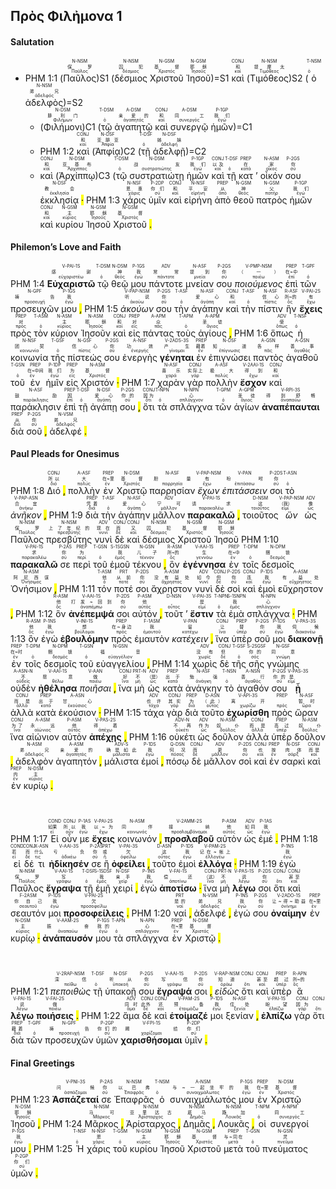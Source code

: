 ## Πρὸς Φιλἠμονα 1

#### Salutation

- PHM 1:1 (<RUBY><ruby><ruby>Παῦλος<rt>Παῦλος</rt></ruby><rt>保罗</rt></ruby><rt>N-NSM</rt></RUBY>)S1 (<RUBY><ruby><ruby>δέσμιος<rt>δέσμιος</rt></ruby><rt>囚犯</rt></ruby><rt>N-NSM</rt></RUBY> <RUBY><ruby><ruby>Χριστοῦ<rt>Χριστός</rt></ruby><rt>基督</rt></ruby><rt>N-GSM</rt></RUBY> <RUBY><ruby><ruby>Ἰησοῦ<rt>Ἰησοῦς</rt></ruby><rt>耶稣</rt></ruby><rt>N-GSM</rt></RUBY>)=S1 <RUBY><ruby><ruby>καὶ<rt>καί</rt></ruby><rt>和</rt></ruby><rt>CONJ</rt></RUBY> (<RUBY><ruby><ruby>Τιμόθεος<rt>Τιμόθεος</rt></ruby><rt>提摩太</rt></ruby><rt>N-NSM</rt></RUBY>)S2 (<RUBY><ruby><ruby>ὁ<rt>ὁ</rt></ruby><rt></rt></ruby><rt>T-NSM</rt></RUBY> <RUBY><ruby><ruby>ἀδελφὸς<rt>ἀδελφός</rt></ruby><rt>弟兄</rt></ruby><rt>N-NSM</rt></RUBY>)=S2 
	- (<RUBY><ruby><ruby>Φιλήμονι<rt>Φιλήμων</rt></ruby><rt>腓利门</rt></ruby><rt>N-DSM</rt></RUBY>)C1 (<RUBY><ruby><ruby>τῷ<rt>ὁ</rt></ruby><rt></rt></ruby><rt>T-DSM</rt></RUBY> <RUBY><ruby><ruby>ἀγαπητῷ<rt>ἀγαπητός</rt></ruby><rt>亲爱的</rt></ruby><rt>A-DSM</rt></RUBY> <RUBY><ruby><ruby>καὶ<rt>καί</rt></ruby><rt>和</rt></ruby><rt>CONJ</rt></RUBY> <RUBY><ruby><ruby>συνεργῷ<rt>συνεργός</rt></ruby><rt>同工</rt></ruby><rt>A-DSM</rt></RUBY> <RUBY><ruby><ruby>ἡμῶν<rt>ἐγώ</rt></ruby><rt>我们</rt></ruby><rt>P-1GP</rt></RUBY>)=C1 
	- PHM 1:2 <RUBY><ruby><ruby>καὶ<rt>καί</rt></ruby><rt>和</rt></ruby><rt>CONJ</rt></RUBY> (<RUBY><ruby><ruby>Ἀπφίᾳ<rt>Ἀπφία</rt></ruby><rt>亚腓亚</rt></ruby><rt>N-DSF</rt></RUBY>)C2 (<RUBY><ruby><ruby>τῇ<rt>ὁ</rt></ruby><rt></rt></ruby><rt>T-DSF</rt></RUBY> <RUBY><ruby><ruby>ἀδελφῇ<rt>ἀδελφή</rt></ruby><rt>姊妹</rt></ruby><rt>N-DSF</rt></RUBY>)=C2 
	- <RUBY><ruby><ruby>καὶ<rt>καί</rt></ruby><rt>和</rt></ruby><rt>CONJ</rt></RUBY> (<RUBY><ruby><ruby>Ἀρχίππῳ<rt>Ἄρχιππος</rt></ruby><rt>亚基布</rt></ruby><rt>N-DSM</rt></RUBY>)C3 (<RUBY><ruby><ruby>τῷ<rt>ὁ</rt></ruby><rt></rt></ruby><rt>T-DSM</rt></RUBY> <RUBY><ruby><ruby>συστρατιώτῃ<rt>συστρατιώτης</rt></ruby><rt>战友</rt></ruby><rt>N-DSM</rt></RUBY> <RUBY><ruby><ruby>ἡμῶν<rt>ἐγώ</rt></ruby><rt>我们</rt></ruby><rt>P-1GP</rt></RUBY> <RUBY><ruby><ruby>καὶ<rt>καί</rt></ruby><rt>以及</rt></ruby><rt>CONJ</rt></RUBY> <RUBY><ruby><ruby>τῇ<rt>ὁ</rt></ruby><rt></rt></ruby><rt>T-DSF</rt></RUBY> <RUBY><ruby><ruby>κατ<rt>κατά</rt></ruby><rt>在</rt></ruby><rt>PREP</rt></RUBY> ’ <RUBY><ruby><ruby>οἶκόν<rt>οἶκος</rt></ruby><rt>家</rt></ruby><rt>N-ASM</rt></RUBY> <RUBY><ruby><ruby>σου<rt>σύ</rt></ruby><rt>你</rt></ruby><rt>P-2GS</rt></RUBY> <RUBY><ruby><ruby>ἐκκλησίᾳ<rt>ἐκκλησία</rt></ruby><rt>教会</rt></ruby><rt>N-DSF</rt></RUBY> <mark class="pm">·</mark> PHM 1:3 <RUBY><ruby><ruby>χάρις<rt>χάρις</rt></ruby><rt>恩惠</rt></ruby><rt>N-NSF</rt></RUBY> <RUBY><ruby><ruby>ὑμῖν<rt>σύ</rt></ruby><rt>你们</rt></ruby><rt>P-2DP</rt></RUBY> <RUBY><ruby><ruby>καὶ<rt>καί</rt></ruby><rt>和</rt></ruby><rt>CONJ</rt></RUBY> <RUBY><ruby><ruby>εἰρήνη<rt>εἰρήνη</rt></ruby><rt>平安</rt></ruby><rt>N-NSF</rt></RUBY> <RUBY><ruby><ruby>ἀπὸ<rt>ἀπό</rt></ruby><rt>从</rt></ruby><rt>PREP</rt></RUBY> <RUBY><ruby><ruby>θεοῦ<rt>θεός</rt></ruby><rt>神</rt></ruby><rt>N-GSM</rt></RUBY> <RUBY><ruby><ruby>πατρὸς<rt>πατήρ</rt></ruby><rt>父</rt></ruby><rt>N-GSM</rt></RUBY> <RUBY><ruby><ruby>ἡμῶν<rt>ἐγώ</rt></ruby><rt>我们</rt></ruby><rt>P-1GP</rt></RUBY> <RUBY><ruby><ruby>καὶ<rt>καί</rt></ruby><rt>和</rt></ruby><rt>CONJ</rt></RUBY> <RUBY><ruby><ruby>κυρίου<rt>κύριος</rt></ruby><rt>主</rt></ruby><rt>N-GSM</rt></RUBY> <RUBY><ruby><ruby>Ἰησοῦ<rt>Ἰησοῦς</rt></ruby><rt>耶稣</rt></ruby><rt>N-GSM</rt></RUBY> <RUBY><ruby><ruby>Χριστοῦ<rt>Χριστός</rt></ruby><rt>基督</rt></ruby><rt>N-GSM</rt></RUBY> <mark class="pm">.</mark> 

#### Philemon’s Love and Faith

PHM 1:4 <RUBY><ruby><ruby><strong>Εὐχαριστῶ</strong><rt>εὐχαριστέω</rt></ruby><rt>感谢</rt></ruby><rt>V-PAI-1S</rt></RUBY> <RUBY><ruby><ruby>τῷ<rt>ὁ</rt></ruby><rt></rt></ruby><rt>T-DSM</rt></RUBY> <RUBY><ruby><ruby>θεῷ<rt>θεός</rt></ruby><rt>神</rt></ruby><rt>N-DSM</rt></RUBY> <RUBY><ruby><ruby>μου<rt>ἐγώ</rt></ruby><rt>我</rt></ruby><rt>P-1GS</rt></RUBY> <RUBY><ruby><ruby>πάντοτε<rt>πάντοτε</rt></ruby><rt>常常</rt></ruby><rt>ADV</rt></RUBY> <RUBY><ruby><ruby>μνείαν<rt>μνεία</rt></ruby><rt>提到</rt></ruby><rt>N-ASF</rt></RUBY> <RUBY><ruby><ruby>σου<rt>σύ</rt></ruby><rt>你</rt></ruby><rt>P-2GS</rt></RUBY> <RUBY><ruby><ruby><em>ποιούμενος</em><rt>ποιέω</rt></ruby><rt>（一）</rt></ruby><rt>V-PMP-NSM</rt></RUBY> <RUBY><ruby><ruby>ἐπὶ<rt>ἐπί</rt></ruby><rt>在~中</rt></ruby><rt>PREP</rt></RUBY> <RUBY><ruby><ruby>τῶν<rt>ὁ</rt></ruby><rt></rt></ruby><rt>T-GPF</rt></RUBY> <RUBY><ruby><ruby>προσευχῶν<rt>προσευχή</rt></ruby><rt>祷告</rt></ruby><rt>N-GPF</rt></RUBY> <RUBY><ruby><ruby>μου<rt>ἐγώ</rt></ruby><rt>我</rt></ruby><rt>P-1GS</rt></RUBY> <mark class="pm">,</mark> PHM 1:5 <RUBY><ruby><ruby><em>ἀκούων</em><rt>ἀκούω</rt></ruby><rt>听说</rt></ruby><rt>V-PAP-NSM</rt></RUBY> <RUBY><ruby><ruby>σου<rt>σύ</rt></ruby><rt>你</rt></ruby><rt>P-2GS</rt></RUBY> <RUBY><ruby><ruby>τὴν<rt>ὁ</rt></ruby><rt></rt></ruby><rt>T-ASF</rt></RUBY> <RUBY><ruby><ruby>ἀγάπην<rt>ἀγάπη</rt></ruby><rt>爱心</rt></ruby><rt>N-ASF</rt></RUBY> <RUBY><ruby><ruby>καὶ<rt>καί</rt></ruby><rt>和</rt></ruby><rt>CONJ</rt></RUBY> <RUBY><ruby><ruby>τὴν<rt>ὁ</rt></ruby><rt></rt></ruby><rt>T-ASF</rt></RUBY> <RUBY><ruby><ruby>πίστιν<rt>πίστις</rt></ruby><rt>信心</rt></ruby><rt>N-ASF</rt></RUBY> <RUBY><ruby><ruby>ἣν<rt>ὅς</rt></ruby><rt>所~的</rt></ruby><rt>R-ASF</rt></RUBY> <RUBY><ruby><ruby><strong>ἔχεις</strong><rt>ἔχω</rt></ruby><rt>有</rt></ruby><rt>V-PAI-2S</rt></RUBY> <RUBY><ruby><ruby>πρὸς<rt>πρός</rt></ruby><rt>对</rt></ruby><rt>PREP</rt></RUBY> <RUBY><ruby><ruby>τὸν<rt>ὁ</rt></ruby><rt></rt></ruby><rt>T-ASM</rt></RUBY> <RUBY><ruby><ruby>κύριον<rt>κύριος</rt></ruby><rt>主</rt></ruby><rt>N-ASM</rt></RUBY> <RUBY><ruby><ruby>Ἰησοῦν<rt>Ἰησοῦς</rt></ruby><rt>耶稣</rt></ruby><rt>N-ASM</rt></RUBY> <RUBY><ruby><ruby>καὶ<rt>καί</rt></ruby><rt>和</rt></ruby><rt>CONJ</rt></RUBY> <RUBY><ruby><ruby>εἰς<rt>εἰς</rt></ruby><rt>对</rt></ruby><rt>PREP</rt></RUBY> <RUBY><ruby><ruby>πάντας<rt>πᾶς</rt></ruby><rt>众</rt></ruby><rt>A-APM</rt></RUBY> <RUBY><ruby><ruby>τοὺς<rt>ὁ</rt></ruby><rt></rt></ruby><rt>T-APM</rt></RUBY> <RUBY><ruby><ruby>ἁγίους<rt>ἅγιος</rt></ruby><rt>圣徒</rt></ruby><rt>A-APM</rt></RUBY> <mark class="pm">,</mark> PHM 1:6 <RUBY><ruby><ruby>ὅπως<rt>ὅπως</rt></ruby><rt>使</rt></ruby><rt>ADV</rt></RUBY> <RUBY><ruby><ruby>ἡ<rt>ὁ</rt></ruby><rt></rt></ruby><rt>T-NSF</rt></RUBY> <RUBY><ruby><ruby>κοινωνία<rt>κοινωνία</rt></ruby><rt>团契</rt></ruby><rt>N-NSF</rt></RUBY> <RUBY><ruby><ruby>τῆς<rt>ὁ</rt></ruby><rt></rt></ruby><rt>T-GSF</rt></RUBY> <RUBY><ruby><ruby>πίστεώς<rt>πίστις</rt></ruby><rt>信心</rt></ruby><rt>N-GSF</rt></RUBY> <RUBY><ruby><ruby>σου<rt>σύ</rt></ruby><rt>你</rt></ruby><rt>P-2GS</rt></RUBY> <RUBY><ruby><ruby>ἐνεργὴς<rt>ἐνεργής</rt></ruby><rt>功效</rt></ruby><rt>A-NSF</rt></RUBY> <RUBY><ruby><ruby><strong>γένηται</strong><rt>γίνομαι</rt></ruby><rt>产生</rt></ruby><rt>V-2ADS-3S</rt></RUBY> <RUBY><ruby><ruby>ἐν<rt>ἐν</rt></ruby><rt>藉着</rt></ruby><rt>PREP</rt></RUBY> <RUBY><ruby><ruby>ἐπιγνώσει<rt>ἐπίγνωσις</rt></ruby><rt>知道</rt></ruby><rt>N-DSF</rt></RUBY> <RUBY><ruby><ruby>παντὸς<rt>πᾶς</rt></ruby><rt>各样</rt></ruby><rt>A-GSN</rt></RUBY> <RUBY><ruby><ruby>ἀγαθοῦ<rt>ἀγαθός</rt></ruby><rt>善事</rt></ruby><rt>A-GSN</rt></RUBY> <RUBY><ruby><ruby>τοῦ<rt>ὁ</rt></ruby><rt></rt></ruby><rt>T-GSN</rt></RUBY> <RUBY><ruby><ruby>ἐν<rt>ἐν</rt></ruby><rt>在~中间</rt></ruby><rt>PREP</rt></RUBY> <RUBY><ruby><ruby>ἡμῖν<rt>ἐγώ</rt></ruby><rt>我们</rt></ruby><rt>P-1DP</rt></RUBY> <RUBY><ruby><ruby>εἰς<rt>εἰς</rt></ruby><rt>为</rt></ruby><rt>PREP</rt></RUBY> <RUBY><ruby><ruby>Χριστόν<rt>Χριστός</rt></ruby><rt>基督</rt></ruby><rt>N-ASM</rt></RUBY> <mark class="pm">·</mark> PHM 1:7 <RUBY><ruby><ruby>χαρὰν<rt>χαρά</rt></ruby><rt>喜乐</rt></ruby><rt>N-ASF</rt></RUBY> <RUBY><ruby><ruby>γὰρ<rt>γάρ</rt></ruby><rt>实际上</rt></ruby><rt>CONJ</rt></RUBY> <RUBY><ruby><ruby>πολλὴν<rt>πολύς</rt></ruby><rt>极大</rt></ruby><rt>A-ASF</rt></RUBY> <RUBY><ruby><ruby><strong>ἔσχον</strong><rt>ἔχω</rt></ruby><rt>得到</rt></ruby><rt>V-2AAI-1S</rt></RUBY> <RUBY><ruby><ruby>καὶ<rt>καί</rt></ruby><rt>和</rt></ruby><rt>CONJ</rt></RUBY> <RUBY><ruby><ruby>παράκλησιν<rt>παράκλησις</rt></ruby><rt>鼓励</rt></ruby><rt>N-ASF</rt></RUBY> <RUBY><ruby><ruby>ἐπὶ<rt>ἐπί</rt></ruby><rt>因</rt></ruby><rt>PREP</rt></RUBY> <RUBY><ruby><ruby>τῇ<rt>ὁ</rt></ruby><rt></rt></ruby><rt>T-DSF</rt></RUBY> <RUBY><ruby><ruby>ἀγάπῃ<rt>ἀγάπη</rt></ruby><rt>爱心</rt></ruby><rt>N-DSF</rt></RUBY> <RUBY><ruby><ruby>σου<rt>σύ</rt></ruby><rt>你的</rt></ruby><rt>P-2GS</rt></RUBY> <mark class="pm">,</mark> <RUBY><ruby><ruby>ὅτι<rt>ὅτι</rt></ruby><rt>因为</rt></ruby><rt>CONJ</rt></RUBY> <RUBY><ruby><ruby>τὰ<rt>ὁ</rt></ruby><rt></rt></ruby><rt>T-NPN</rt></RUBY> <RUBY><ruby><ruby>σπλάγχνα<rt>σπλάγχνον</rt></ruby><rt>心</rt></ruby><rt>N-NPN</rt></RUBY> <RUBY><ruby><ruby>τῶν<rt>ὁ</rt></ruby><rt></rt></ruby><rt>T-GPM</rt></RUBY> <RUBY><ruby><ruby>ἁγίων<rt>ἅγιος</rt></ruby><rt>圣徒</rt></ruby><rt>A-GPM</rt></RUBY> <RUBY><ruby><ruby><strong>ἀναπέπαυται</strong><rt>ἀναπαύω</rt></ruby><rt>得到舒畅</rt></ruby><rt>V-RPI-3S</rt></RUBY> <RUBY><ruby><ruby>διὰ<rt>διά</rt></ruby><rt>从</rt></ruby><rt>PREP</rt></RUBY> <RUBY><ruby><ruby>σοῦ<rt>σύ</rt></ruby><rt>你</rt></ruby><rt>P-2GS</rt></RUBY> <mark class="pm">,</mark> <RUBY><ruby><ruby>ἀδελφέ<rt>ἀδελφός</rt></ruby><rt>弟兄</rt></ruby><rt>N-VSM</rt></RUBY> <mark class="pm">.</mark> 

#### Paul Pleads for Onesimus

PHM 1:8 <RUBY><ruby><ruby>Διό<rt>διό</rt></ruby><rt>所以</rt></ruby><rt>CONJ</rt></RUBY> <mark class="pm">,</mark> <RUBY><ruby><ruby>πολλὴν<rt>πολύς</rt></ruby><rt>大</rt></ruby><rt>A-ASF</rt></RUBY> <RUBY><ruby><ruby>ἐν<rt>ἐν</rt></ruby><rt>在~里</rt></ruby><rt>PREP</rt></RUBY> <RUBY><ruby><ruby>Χριστῷ<rt>Χριστός</rt></ruby><rt>基督</rt></ruby><rt>N-DSM</rt></RUBY> <RUBY><ruby><ruby>παρρησίαν<rt>παρρησία</rt></ruby><rt>胆量</rt></ruby><rt>N-ASF</rt></RUBY> <RUBY><ruby><ruby><em>ἔχων</em><rt>ἔχω</rt></ruby><rt>有</rt></ruby><rt>V-PAP-NSM</rt></RUBY> <RUBY><ruby><ruby><em>ἐπιτάσσειν</em><rt>ἐπιτάσσω</rt></ruby><rt>吩咐</rt></ruby><rt>V-PAN</rt></RUBY> <RUBY><ruby><ruby>σοι<rt>σύ</rt></ruby><rt>你</rt></ruby><rt>P-2DS</rt></RUBY> <RUBY><ruby><ruby>τὸ<rt>ὁ</rt></ruby><rt></rt></ruby><rt>T-ASN</rt></RUBY> <RUBY><ruby><ruby><em>ἀνῆκον</em><rt>ἀνήκω</rt></ruby><rt>合宜</rt></ruby><rt>V-PAP-ASN</rt></RUBY> <mark class="pm">,</mark> PHM 1:9 <RUBY><ruby><ruby>διὰ<rt>διά</rt></ruby><rt>凭着</rt></ruby><rt>PREP</rt></RUBY> <RUBY><ruby><ruby>τὴν<rt>ὁ</rt></ruby><rt></rt></ruby><rt>T-ASF</rt></RUBY> <RUBY><ruby><ruby>ἀγάπην<rt>ἀγάπη</rt></ruby><rt>爱心</rt></ruby><rt>N-ASF</rt></RUBY> <RUBY><ruby><ruby>μᾶλλον<rt>μᾶλλον</rt></ruby><rt>宁可</rt></ruby><rt>ADV</rt></RUBY> <RUBY><ruby><ruby><strong>παρακαλῶ</strong><rt>παρακαλέω</rt></ruby><rt>请求</rt></ruby><rt>V-PAI-1S</rt></RUBY> <mark class="pm">,</mark> <RUBY><ruby><ruby>τοιοῦτος<rt>τοιοῦτος</rt></ruby><rt>这</rt></ruby><rt>D-NSM</rt></RUBY> <RUBY><ruby><ruby><em>ὢν</em><rt>εἰμί</rt></ruby><rt>（我）</rt></ruby><rt>V-PAP-NSM</rt></RUBY> <RUBY><ruby><ruby>ὡς<rt>ὡς</rt></ruby><rt>像</rt></ruby><rt>ADV</rt></RUBY> <RUBY><ruby><ruby>Παῦλος<rt>Παῦλος</rt></ruby><rt>保罗</rt></ruby><rt>N-NSM</rt></RUBY> <RUBY><ruby><ruby>πρεσβύτης<rt>πρεσβύτης</rt></ruby><rt>上了年纪的</rt></ruby><rt>N-NSM</rt></RUBY> <RUBY><ruby><ruby>νυνὶ<rt>νυνί</rt></ruby><rt>现在</rt></ruby><rt>ADV</rt></RUBY> <RUBY><ruby><ruby>δὲ<rt>δέ</rt></ruby><rt>而</rt></ruby><rt>CONJ</rt></RUBY> <RUBY><ruby><ruby>καὶ<rt>καί</rt></ruby><rt>又</rt></ruby><rt>CONJ</rt></RUBY> <RUBY><ruby><ruby>δέσμιος<rt>δέσμιος</rt></ruby><rt>囚犯</rt></ruby><rt>N-NSM</rt></RUBY> <RUBY><ruby><ruby>Χριστοῦ<rt>Χριστός</rt></ruby><rt>基督</rt></ruby><rt>N-GSM</rt></RUBY> <RUBY><ruby><ruby>Ἰησοῦ<rt>Ἰησοῦς</rt></ruby><rt>耶稣</rt></ruby><rt>N-GSM</rt></RUBY> PHM 1:10 <RUBY><ruby><ruby><strong>παρακαλῶ</strong><rt>παρακαλέω</rt></ruby><rt>求</rt></ruby><rt>V-PAI-1S</rt></RUBY> <RUBY><ruby><ruby>σε<rt>σύ</rt></ruby><rt>你</rt></ruby><rt>P-2AS</rt></RUBY> <RUBY><ruby><ruby>περὶ<rt>περί</rt></ruby><rt>为</rt></ruby><rt>PREP</rt></RUBY> <RUBY><ruby><ruby>τοῦ<rt>ὁ</rt></ruby><rt></rt></ruby><rt>T-GSN</rt></RUBY> <RUBY><ruby><ruby>ἐμοῦ<rt>ἐμός</rt></ruby><rt>我</rt></ruby><rt>S-1SGSN</rt></RUBY> <RUBY><ruby><ruby>τέκνου<rt>τέκνον</rt></ruby><rt>儿子</rt></ruby><rt>N-GSN</rt></RUBY> <mark class="pm">,</mark> <RUBY><ruby><ruby>ὃν<rt>ὅς</rt></ruby><rt>所~的</rt></ruby><rt>R-ASM</rt></RUBY> <RUBY><ruby><ruby><strong>ἐγέννησα</strong><rt>γεννάω</rt></ruby><rt>生</rt></ruby><rt>V-AAI-1S</rt></RUBY> <RUBY><ruby><ruby>ἐν<rt>ἐν</rt></ruby><rt>在~中</rt></ruby><rt>PREP</rt></RUBY> <RUBY><ruby><ruby>τοῖς<rt>ὁ</rt></ruby><rt></rt></ruby><rt>T-DPM</rt></RUBY> <RUBY><ruby><ruby>δεσμοῖς<rt>δεσμός</rt></ruby><rt>捆锁</rt></ruby><rt>N-DPM</rt></RUBY> <RUBY><ruby><ruby>Ὀνήσιμον<rt>Ὀνήσιμος</rt></ruby><rt>阿尼西谋</rt></ruby><rt>N-ASM</rt></RUBY> <mark class="pm">,</mark> PHM 1:11 <RUBY><ruby><ruby>τόν<rt>ὁ</rt></ruby><rt>他</rt></ruby><rt>T-ASM</rt></RUBY> <RUBY><ruby><ruby>ποτέ<rt>ποτέ</rt></ruby><rt>从前</rt></ruby><rt>PRT</rt></RUBY> <RUBY><ruby><ruby>σοι<rt>σύ</rt></ruby><rt>你</rt></ruby><rt>P-2DS</rt></RUBY> <RUBY><ruby><ruby>ἄχρηστον<rt>ἄχρηστος</rt></ruby><rt>没有益处</rt></ruby><rt>A-ASM</rt></RUBY> <RUBY><ruby><ruby>νυνὶ<rt>νυνί</rt></ruby><rt>如今</rt></ruby><rt>ADV</rt></RUBY> <RUBY><ruby><ruby>δὲ<rt>δέ</rt></ruby><rt>但</rt></ruby><rt>CONJ</rt></RUBY> <RUBY><ruby><ruby>σοὶ<rt>σύ</rt></ruby><rt>你</rt></ruby><rt>P-2DS</rt></RUBY> <RUBY><ruby><ruby>καὶ<rt>καί</rt></ruby><rt>连</rt></ruby><rt>CONJ</rt></RUBY> <RUBY><ruby><ruby>ἐμοὶ<rt>ἐγώ</rt></ruby><rt>我</rt></ruby><rt>P-1DS</rt></RUBY> <RUBY><ruby><ruby>εὔχρηστον<rt>εὔχρηστος</rt></ruby><rt>有益处</rt></ruby><rt>A-ASM</rt></RUBY> <mark class="pm">,</mark> PHM 1:12 <RUBY><ruby><ruby>ὃν<rt>ὅς</rt></ruby><rt>他</rt></ruby><rt>R-ASM</rt></RUBY> <RUBY><ruby><ruby><strong>ἀνέπεμψά</strong><rt>ἀναπέμπω</rt></ruby><rt>打发~回到</rt></ruby><rt>V-AAI-1S</rt></RUBY> <RUBY><ruby><ruby>σοι<rt>σύ</rt></ruby><rt>你</rt></ruby><rt>P-2DS</rt></RUBY> <RUBY><ruby><ruby>αὐτόν<rt>αὐτός</rt></ruby><rt>他</rt></ruby><rt>P-ASM</rt></RUBY> <mark class="pm">,</mark> <RUBY><ruby><ruby>τοῦτ<rt>οὗτος</rt></ruby><rt></rt></ruby><rt>D-NSN</rt></RUBY> ’ <RUBY><ruby><ruby><strong>ἔστιν</strong><rt>εἰμί</rt></ruby><rt>是</rt></ruby><rt>V-PAI-3S</rt></RUBY> <RUBY><ruby><ruby>τὰ<rt>ὁ</rt></ruby><rt></rt></ruby><rt>T-NPN</rt></RUBY> <RUBY><ruby><ruby>ἐμὰ<rt>ἐμός</rt></ruby><rt>我</rt></ruby><rt>S-1SNPN</rt></RUBY> <RUBY><ruby><ruby>σπλάγχνα<rt>σπλάγχνον</rt></ruby><rt>心</rt></ruby><rt>N-NPN</rt></RUBY> <mark class="pm">·</mark> PHM 1:13 <RUBY><ruby><ruby>ὃν<rt>ὅς</rt></ruby><rt>他</rt></ruby><rt>R-ASM</rt></RUBY> <RUBY><ruby><ruby>ἐγὼ<rt>ἐγώ</rt></ruby><rt>我</rt></ruby><rt>P-1NS</rt></RUBY> <RUBY><ruby><ruby><strong>ἐβουλόμην</strong><rt>βούλομαι</rt></ruby><rt>想</rt></ruby><rt>V-INI-1S</rt></RUBY> <RUBY><ruby><ruby>πρὸς<rt>πρός</rt></ruby><rt>在~身边</rt></ruby><rt>PREP</rt></RUBY> <RUBY><ruby><ruby>ἐμαυτὸν<rt>ἐμαυτοῦ</rt></ruby><rt>我</rt></ruby><rt>F-1ASM</rt></RUBY> <RUBY><ruby><ruby><em>κατέχειν</em><rt>κατέχω</rt></ruby><rt>留</rt></ruby><rt>V-PAN</rt></RUBY> <mark class="pm">,</mark> <RUBY><ruby><ruby>ἵνα<rt>ἵνα</rt></ruby><rt>让</rt></ruby><rt>CONJ</rt></RUBY> <RUBY><ruby><ruby>ὑπὲρ<rt>ὑπέρ</rt></ruby><rt>替</rt></ruby><rt>PREP</rt></RUBY> <RUBY><ruby><ruby>σοῦ<rt>σύ</rt></ruby><rt>你</rt></ruby><rt>P-2GS</rt></RUBY> <RUBY><ruby><ruby>μοι<rt>ἐγώ</rt></ruby><rt>我</rt></ruby><rt>P-1DS</rt></RUBY> <RUBY><ruby><ruby><strong>διακονῇ</strong><rt>διακονέω</rt></ruby><rt>伺候</rt></ruby><rt>V-PAS-3S</rt></RUBY> <RUBY><ruby><ruby>ἐν<rt>ἐν</rt></ruby><rt>在~时</rt></ruby><rt>PREP</rt></RUBY> <RUBY><ruby><ruby>τοῖς<rt>ὁ</rt></ruby><rt></rt></ruby><rt>T-DPM</rt></RUBY> <RUBY><ruby><ruby>δεσμοῖς<rt>δεσμός</rt></ruby><rt>捆锁</rt></ruby><rt>N-DPM</rt></RUBY> <RUBY><ruby><ruby>τοῦ<rt>ὁ</rt></ruby><rt></rt></ruby><rt>T-GSN</rt></RUBY> <RUBY><ruby><ruby>εὐαγγελίου<rt>εὐαγγέλιον</rt></ruby><rt>福音</rt></ruby><rt>N-GSN</rt></RUBY> <mark class="pm">,</mark> PHM 1:14 <RUBY><ruby><ruby>χωρὶς<rt>χωρίς</rt></ruby><rt>没有</rt></ruby><rt>ADV</rt></RUBY> <RUBY><ruby><ruby>δὲ<rt>δέ</rt></ruby><rt>但</rt></ruby><rt>CONJ</rt></RUBY> <RUBY><ruby><ruby>τῆς<rt>ὁ</rt></ruby><rt></rt></ruby><rt>T-GSF</rt></RUBY> <RUBY><ruby><ruby>σῆς<rt>σός</rt></ruby><rt>你的</rt></ruby><rt>S-2SGSF</rt></RUBY> <RUBY><ruby><ruby>γνώμης<rt>γνώμη</rt></ruby><rt>同意</rt></ruby><rt>N-GSF</rt></RUBY> <RUBY><ruby><ruby>οὐδὲν<rt>οὐδείς</rt></ruby><rt>不</rt></ruby><rt>A-ASN-N</rt></RUBY> <RUBY><ruby><ruby><strong>ἠθέλησα</strong><rt>θέλω</rt></ruby><rt>愿意</rt></ruby><rt>V-AAI-1S</rt></RUBY> <RUBY><ruby><ruby><em>ποιῆσαι</em><rt>ποιέω</rt></ruby><rt>做</rt></ruby><rt>V-AAN</rt></RUBY> <mark class="pm">,</mark> <RUBY><ruby><ruby>ἵνα<rt>ἵνα</rt></ruby><rt>好</rt></ruby><rt>CONJ</rt></RUBY> <RUBY><ruby><ruby>μὴ<rt>μή</rt></ruby><rt>不</rt></ruby><rt>PRT-N</rt></RUBY> <RUBY><ruby><ruby>ὡς<rt>ὡς</rt></ruby><rt>（是）</rt></ruby><rt>ADV</rt></RUBY> <RUBY><ruby><ruby>κατὰ<rt>κατά</rt></ruby><rt>出于</rt></ruby><rt>PREP</rt></RUBY> <RUBY><ruby><ruby>ἀνάγκην<rt>ἀνάγκη</rt></ruby><rt>勉强</rt></ruby><rt>N-ASF</rt></RUBY> <RUBY><ruby><ruby>τὸ<rt>ὁ</rt></ruby><rt></rt></ruby><rt>T-NSN</rt></RUBY> <RUBY><ruby><ruby>ἀγαθόν<rt>ἀγαθός</rt></ruby><rt>善行</rt></ruby><rt>A-NSN</rt></RUBY> <RUBY><ruby><ruby>σου<rt>σύ</rt></ruby><rt>你的</rt></ruby><rt>P-2GS</rt></RUBY> <RUBY><ruby><ruby><strong>ᾖ</strong><rt>εἰμί</rt></ruby><rt>是</rt></ruby><rt>V-PAS-3S</rt></RUBY> <RUBY><ruby><ruby>ἀλλὰ<rt>ἀλλά</rt></ruby><rt>而是</rt></ruby><rt>CONJ</rt></RUBY> <RUBY><ruby><ruby>κατὰ<rt>κατά</rt></ruby><rt>出于</rt></ruby><rt>PREP</rt></RUBY> <RUBY><ruby><ruby>ἑκούσιον<rt>ἑκούσιος</rt></ruby><rt>甘心</rt></ruby><rt>A-ASN</rt></RUBY> <mark class="pm">·</mark> PHM 1:15 <RUBY><ruby><ruby>τάχα<rt>τάχα</rt></ruby><rt>也许</rt></ruby><rt>ADV</rt></RUBY> <RUBY><ruby><ruby>γὰρ<rt>γάρ</rt></ruby><rt>其实</rt></ruby><rt>CONJ</rt></RUBY> <RUBY><ruby><ruby>διὰ<rt>διά</rt></ruby><rt>为</rt></ruby><rt>PREP</rt></RUBY> <RUBY><ruby><ruby>τοῦτο<rt>οὗτος</rt></ruby><rt>（此）</rt></ruby><rt>D-ASN</rt></RUBY> <RUBY><ruby><ruby><strong>ἐχωρίσθη</strong><rt>χωρίζω</rt></ruby><rt>离开</rt></ruby><rt>V-API-3S</rt></RUBY> <RUBY><ruby><ruby>πρὸς<rt>πρός</rt></ruby><rt></rt></ruby><rt>PREP</rt></RUBY> <RUBY><ruby><ruby>ὥραν<rt>ὥρα</rt></ruby><rt>暂时</rt></ruby><rt>N-ASF</rt></RUBY> <RUBY><ruby><ruby>ἵνα<rt>ἵνα</rt></ruby><rt>为了</rt></ruby><rt>CONJ</rt></RUBY> <RUBY><ruby><ruby>αἰώνιον<rt>αἰώνιος</rt></ruby><rt>永远</rt></ruby><rt>A-ASM</rt></RUBY> <RUBY><ruby><ruby>αὐτὸν<rt>αὐτός</rt></ruby><rt>他</rt></ruby><rt>P-ASM</rt></RUBY> <RUBY><ruby><ruby><strong>ἀπέχῃς</strong><rt>ἀπέχω</rt></ruby><rt>得着</rt></ruby><rt>V-PAS-2S</rt></RUBY> <mark class="pm">,</mark> PHM 1:16 <RUBY><ruby><ruby>οὐκέτι<rt>οὐκέτι</rt></ruby><rt>不再</rt></ruby><rt>ADV-N</rt></RUBY> <RUBY><ruby><ruby>ὡς<rt>ὡς</rt></ruby><rt>作为</rt></ruby><rt>ADV</rt></RUBY> <RUBY><ruby><ruby>δοῦλον<rt>δοῦλος</rt></ruby><rt>奴仆</rt></ruby><rt>N-ASM</rt></RUBY> <RUBY><ruby><ruby>ἀλλὰ<rt>ἀλλά</rt></ruby><rt>而是</rt></ruby><rt>CONJ</rt></RUBY> <RUBY><ruby><ruby>ὑπὲρ<rt>ὑπέρ</rt></ruby><rt>高过</rt></ruby><rt>PREP</rt></RUBY> <RUBY><ruby><ruby>δοῦλον<rt>δοῦλος</rt></ruby><rt>奴仆</rt></ruby><rt>N-ASM</rt></RUBY> <mark class="pm">,</mark> <RUBY><ruby><ruby>ἀδελφὸν<rt>ἀδελφός</rt></ruby><rt>弟兄</rt></ruby><rt>N-ASM</rt></RUBY> <RUBY><ruby><ruby>ἀγαπητόν<rt>ἀγαπητός</rt></ruby><rt>亲爱的</rt></ruby><rt>A-ASM</rt></RUBY> <mark class="pm">,</mark> <RUBY><ruby><ruby>μάλιστα<rt>μάλιστα</rt></ruby><rt>确是如此</rt></ruby><rt>ADV-S</rt></RUBY> <RUBY><ruby><ruby>ἐμοί<rt>ἐγώ</rt></ruby><rt>我</rt></ruby><rt>P-1DS</rt></RUBY> <mark class="pm">,</mark> <RUBY><ruby><ruby>πόσῳ<rt>πόσος</rt></ruby><rt>何况</rt></ruby><rt>Q-DSN</rt></RUBY> <RUBY><ruby><ruby>δὲ<rt>δέ</rt></ruby><rt>而</rt></ruby><rt>CONJ</rt></RUBY> <RUBY><ruby><ruby>μᾶλλον<rt>μᾶλλον</rt></ruby><rt>更</rt></ruby><rt>ADV</rt></RUBY> <RUBY><ruby><ruby>σοὶ<rt>σύ</rt></ruby><rt>你</rt></ruby><rt>P-2DS</rt></RUBY> <RUBY><ruby><ruby>καὶ<rt>καί</rt></ruby><rt>也</rt></ruby><rt>CONJ</rt></RUBY> <RUBY><ruby><ruby>ἐν<rt>ἐν</rt></ruby><rt>按</rt></ruby><rt>PREP</rt></RUBY> <RUBY><ruby><ruby>σαρκὶ<rt>σάρξ</rt></ruby><rt>肉体</rt></ruby><rt>N-DSF</rt></RUBY> <RUBY><ruby><ruby>καὶ<rt>καί</rt></ruby><rt>而是</rt></ruby><rt>CONJ</rt></RUBY> <RUBY><ruby><ruby>ἐν<rt>ἐν</rt></ruby><rt>内</rt></ruby><rt>PREP</rt></RUBY> <RUBY><ruby><ruby>κυρίῳ<rt>κύριος</rt></ruby><rt>主</rt></ruby><rt>N-DSM</rt></RUBY> <mark class="pm">.</mark> 

</br>

PHM 1:17 <RUBY><ruby><ruby>Εἰ<rt>εἰ</rt></ruby><rt>如果</rt></ruby><rt>COND</rt></RUBY> <RUBY><ruby><ruby>οὖν<rt>οὖν</rt></ruby><rt>所以</rt></ruby><rt>CONJ</rt></RUBY> <RUBY><ruby><ruby>με<rt>ἐγώ</rt></ruby><rt>我</rt></ruby><rt>P-1AS</rt></RUBY> <RUBY><ruby><ruby><strong>ἔχεις</strong><rt>ἔχω</rt></ruby><rt>以~为</rt></ruby><rt>V-PAI-2S</rt></RUBY> <RUBY><ruby><ruby>κοινωνόν<rt>κοινωνός</rt></ruby><rt>同伴</rt></ruby><rt>N-ASM</rt></RUBY> <mark class="pm">,</mark> <RUBY><ruby><ruby><strong>προσλαβοῦ</strong><rt>προσλαμβάνομαι</rt></ruby><rt>接纳</rt></ruby><rt>V-2AMM-2S</rt></RUBY> <RUBY><ruby><ruby>αὐτὸν<rt>αὐτός</rt></ruby><rt>他</rt></ruby><rt>P-ASM</rt></RUBY> <RUBY><ruby><ruby>ὡς<rt>ὡς</rt></ruby><rt>如同</rt></ruby><rt>ADV</rt></RUBY> <RUBY><ruby><ruby>ἐμέ<rt>ἐγώ</rt></ruby><rt>我</rt></ruby><rt>P-1AS</rt></RUBY> <mark class="pm">.</mark> PHM 1:18 <RUBY><ruby><ruby>εἰ<rt>εἰ</rt></ruby><rt>若</rt></ruby><rt>COND</rt></RUBY> <RUBY><ruby><ruby>δέ<rt>δέ</rt></ruby><rt>而</rt></ruby><rt>CONJ</rt></RUBY> <RUBY><ruby><ruby>τι<rt>τις</rt></ruby><rt>什么</rt></ruby><rt>X-ASN</rt></RUBY> <RUBY><ruby><ruby><strong>ἠδίκησέν</strong><rt>ἀδικέω</rt></ruby><rt>亏负</rt></ruby><rt>V-AAI-3S</rt></RUBY> <RUBY><ruby><ruby>σε<rt>σύ</rt></ruby><rt>你</rt></ruby><rt>P-2AS</rt></RUBY> <RUBY><ruby><ruby>ἢ<rt>ἤ</rt></ruby><rt>或</rt></ruby><rt>PRT</rt></RUBY> <RUBY><ruby><ruby><strong>ὀφείλει</strong><rt>ὀφείλω</rt></ruby><rt>欠</rt></ruby><rt>V-PAI-3S</rt></RUBY> <mark class="pm">,</mark> <RUBY><ruby><ruby>τοῦτο<rt>οὗτος</rt></ruby><rt>这</rt></ruby><rt>D-ASN</rt></RUBY> <RUBY><ruby><ruby>ἐμοὶ<rt>ἐγώ</rt></ruby><rt>我</rt></ruby><rt>P-1DS</rt></RUBY> <RUBY><ruby><ruby><strong>ἐλλόγα</strong><rt>ἐλλογέω</rt></ruby><rt>记在~帐上</rt></ruby><rt>V-PAM-2S</rt></RUBY> <mark class="pm">·</mark> PHM 1:19 <RUBY><ruby><ruby>ἐγὼ<rt>ἐγώ</rt></ruby><rt>我</rt></ruby><rt>P-1NS</rt></RUBY> <RUBY><ruby><ruby>Παῦλος<rt>Παῦλος</rt></ruby><rt>保罗</rt></ruby><rt>N-NSM</rt></RUBY> <RUBY><ruby><ruby><strong>ἔγραψα</strong><rt>γράφω</rt></ruby><rt>写</rt></ruby><rt>V-AAI-1S</rt></RUBY> <RUBY><ruby><ruby>τῇ<rt>ὁ</rt></ruby><rt></rt></ruby><rt>T-DSF</rt></RUBY> <RUBY><ruby><ruby>ἐμῇ<rt>ἐμός</rt></ruby><rt>我</rt></ruby><rt>S-1SDSF</rt></RUBY> <RUBY><ruby><ruby>χειρί<rt>χείρ</rt></ruby><rt>亲手</rt></ruby><rt>N-DSF</rt></RUBY> <mark class="pm">,</mark> <RUBY><ruby><ruby>ἐγὼ<rt>ἐγώ</rt></ruby><rt>我</rt></ruby><rt>P-1NS</rt></RUBY> <RUBY><ruby><ruby><strong>ἀποτίσω</strong><rt>ἀποτίνω</rt></ruby><rt>偿还</rt></ruby><rt>V-FAI-1S</rt></RUBY> <mark class="pm">·</mark> <RUBY><ruby><ruby>ἵνα<rt>ἵνα</rt></ruby><rt>（这）</rt></ruby><rt>CONJ</rt></RUBY> <RUBY><ruby><ruby>μὴ<rt>μή</rt></ruby><rt>不</rt></ruby><rt>PRT-N</rt></RUBY> <RUBY><ruby><ruby><strong>λέγω</strong><rt>λέγω</rt></ruby><rt>说</rt></ruby><rt>V-PAS-1S</rt></RUBY> <RUBY><ruby><ruby>σοι<rt>σύ</rt></ruby><rt>你</rt></ruby><rt>P-2DS</rt></RUBY> <RUBY><ruby><ruby>ὅτι<rt>ὅτι</rt></ruby><rt></rt></ruby><rt>CONJ</rt></RUBY> <RUBY><ruby><ruby>καὶ<rt>καί</rt></ruby><rt>甚至</rt></ruby><rt>CONJ</rt></RUBY> <RUBY><ruby><ruby>σεαυτόν<rt>σεαυτοῦ</rt></ruby><rt>你自己</rt></ruby><rt>F-2ASM</rt></RUBY> <RUBY><ruby><ruby>μοι<rt>ἐγώ</rt></ruby><rt>我</rt></ruby><rt>P-1DS</rt></RUBY> <RUBY><ruby><ruby><strong>προσοφείλεις</strong><rt>προσοφείλω</rt></ruby><rt>欠</rt></ruby><rt>V-PAI-2S</rt></RUBY> <mark class="pm">.</mark> PHM 1:20 <RUBY><ruby><ruby>ναί<rt>ναί</rt></ruby><rt>是的</rt></ruby><rt>PRT</rt></RUBY> <mark class="pm">,</mark> <RUBY><ruby><ruby>ἀδελφέ<rt>ἀδελφός</rt></ruby><rt>弟兄</rt></ruby><rt>N-VSM</rt></RUBY> <mark class="pm">,</mark> <RUBY><ruby><ruby>ἐγώ<rt>ἐγώ</rt></ruby><rt>我</rt></ruby><rt>P-1NS</rt></RUBY> <RUBY><ruby><ruby>σου<rt>σύ</rt></ruby><rt>你</rt></ruby><rt>P-2GS</rt></RUBY> <RUBY><ruby><ruby><strong>ὀναίμην</strong><rt>ὀνίνημι</rt></ruby><rt>让~得~助益</rt></ruby><rt>V-2ADO-1S</rt></RUBY> <RUBY><ruby><ruby>ἐν<rt>ἐν</rt></ruby><rt>在~里</rt></ruby><rt>PREP</rt></RUBY> <RUBY><ruby><ruby>κυρίῳ<rt>κύριος</rt></ruby><rt>主</rt></ruby><rt>N-DSM</rt></RUBY> <mark class="pm">·</mark> <RUBY><ruby><ruby><strong>ἀνάπαυσόν</strong><rt>ἀναπαύω</rt></ruby><rt>振奋</rt></ruby><rt>V-AAM-2S</rt></RUBY> <RUBY><ruby><ruby>μου<rt>ἐγώ</rt></ruby><rt>我的</rt></ruby><rt>P-1GS</rt></RUBY> <RUBY><ruby><ruby>τὰ<rt>ὁ</rt></ruby><rt></rt></ruby><rt>T-APN</rt></RUBY> <RUBY><ruby><ruby>σπλάγχνα<rt>σπλάγχνον</rt></ruby><rt>心</rt></ruby><rt>N-APN</rt></RUBY> <RUBY><ruby><ruby>ἐν<rt>ἐν</rt></ruby><rt>在~里</rt></ruby><rt>PREP</rt></RUBY> <RUBY><ruby><ruby>Χριστῷ<rt>Χριστός</rt></ruby><rt>基督</rt></ruby><rt>N-DSM</rt></RUBY> <mark class="pm">.</mark> 

</br>

PHM 1:21 <RUBY><ruby><ruby><em>πεποιθὼς</em><rt>πείθω</rt></ruby><rt>深信</rt></ruby><rt>V-2RAP-NSM</rt></RUBY> <RUBY><ruby><ruby>τῇ<rt>ὁ</rt></ruby><rt></rt></ruby><rt>T-DSF</rt></RUBY> <RUBY><ruby><ruby>ὑπακοῇ<rt>ὑπακοή</rt></ruby><rt>听从</rt></ruby><rt>N-DSF</rt></RUBY> <RUBY><ruby><ruby>σου<rt>σύ</rt></ruby><rt>你</rt></ruby><rt>P-2GS</rt></RUBY> <RUBY><ruby><ruby><strong>ἔγραψά</strong><rt>γράφω</rt></ruby><rt>写信</rt></ruby><rt>V-AAI-1S</rt></RUBY> <RUBY><ruby><ruby>σοι<rt>σύ</rt></ruby><rt>你</rt></ruby><rt>P-2DS</rt></RUBY> <mark class="pm">,</mark> <RUBY><ruby><ruby><em>εἰδὼς</em><rt>ὁράω</rt></ruby><rt>知道</rt></ruby><rt>V-RAP-NSM</rt></RUBY> <RUBY><ruby><ruby>ὅτι<rt>ὅτι</rt></ruby><rt></rt></ruby><rt>CONJ</rt></RUBY> <RUBY><ruby><ruby>καὶ<rt>καί</rt></ruby><rt>甚至</rt></ruby><rt>CONJ</rt></RUBY> <RUBY><ruby><ruby>ὑπὲρ<rt>ὑπέρ</rt></ruby><rt>超过</rt></ruby><rt>PREP</rt></RUBY> <RUBY><ruby><ruby>ἃ<rt>ὅς</rt></ruby><rt>所~的</rt></ruby><rt>R-APN</rt></RUBY> <RUBY><ruby><ruby><strong>λέγω</strong><rt>λέγω</rt></ruby><rt>说</rt></ruby><rt>V-PAI-1S</rt></RUBY> <RUBY><ruby><ruby><strong>ποιήσεις</strong><rt>ποιέω</rt></ruby><rt>做</rt></ruby><rt>V-FAI-2S</rt></RUBY> <mark class="pm">.</mark> PHM 1:22 <RUBY><ruby><ruby>ἅμα<rt>ἅμα</rt></ruby><rt>同时</rt></ruby><rt>ADV</rt></RUBY> <RUBY><ruby><ruby>δὲ<rt>δέ</rt></ruby><rt>此外</rt></ruby><rt>CONJ</rt></RUBY> <RUBY><ruby><ruby>καὶ<rt>καί</rt></ruby><rt>还</rt></ruby><rt>CONJ</rt></RUBY> <RUBY><ruby><ruby><strong>ἑτοίμαζέ</strong><rt>ἑτοιμάζω</rt></ruby><rt>预备</rt></ruby><rt>V-PAM-2S</rt></RUBY> <RUBY><ruby><ruby>μοι<rt>ἐγώ</rt></ruby><rt>我</rt></ruby><rt>P-1DS</rt></RUBY> <RUBY><ruby><ruby>ξενίαν<rt>ξενία</rt></ruby><rt>住处</rt></ruby><rt>N-ASF</rt></RUBY> <mark class="pm">,</mark> <RUBY><ruby><ruby><strong>ἐλπίζω</strong><rt>ἐλπίζω</rt></ruby><rt>盼望</rt></ruby><rt>V-PAI-1S</rt></RUBY> <RUBY><ruby><ruby>γὰρ<rt>γάρ</rt></ruby><rt>因为</rt></ruby><rt>CONJ</rt></RUBY> <RUBY><ruby><ruby>ὅτι<rt>ὅτι</rt></ruby><rt></rt></ruby><rt>CONJ</rt></RUBY> <RUBY><ruby><ruby>διὰ<rt>διά</rt></ruby><rt>藉着</rt></ruby><rt>PREP</rt></RUBY> <RUBY><ruby><ruby>τῶν<rt>ὁ</rt></ruby><rt></rt></ruby><rt>T-GPF</rt></RUBY> <RUBY><ruby><ruby>προσευχῶν<rt>προσευχή</rt></ruby><rt>祷告</rt></ruby><rt>N-GPF</rt></RUBY> <RUBY><ruby><ruby>ὑμῶν<rt>σύ</rt></ruby><rt>你们的</rt></ruby><rt>P-2GP</rt></RUBY> <RUBY><ruby><ruby><strong>χαρισθήσομαι</strong><rt>χαρίζομαι</rt></ruby><rt>赐给</rt></ruby><rt>V-FPI-1S</rt></RUBY> <RUBY><ruby><ruby>ὑμῖν<rt>σύ</rt></ruby><rt>你们</rt></ruby><rt>P-2DP</rt></RUBY> <mark class="pm">.</mark> 

#### Final Greetings

PHM 1:23 <RUBY><ruby><ruby><strong>Ἀσπάζεταί</strong><rt>ἀσπάζομαι</rt></ruby><rt>问候</rt></ruby><rt>V-PNI-3S</rt></RUBY> <RUBY><ruby><ruby>σε<rt>σύ</rt></ruby><rt>你</rt></ruby><rt>P-2AS</rt></RUBY> <RUBY><ruby><ruby>Ἐπαφρᾶς<rt>Ἐπαφρᾶς</rt></ruby><rt>以巴弗</rt></ruby><rt>N-NSM</rt></RUBY> <RUBY><ruby><ruby>ὁ<rt>ὁ</rt></ruby><rt></rt></ruby><rt>T-NSM</rt></RUBY> <RUBY><ruby><ruby>συναιχμάλωτός<rt>συναιχμάλωτος</rt></ruby><rt>与~一起坐牢的</rt></ruby><rt>A-NSM</rt></RUBY> <RUBY><ruby><ruby>μου<rt>ἐγώ</rt></ruby><rt>我</rt></ruby><rt>P-1GS</rt></RUBY> <RUBY><ruby><ruby>ἐν<rt>ἐν</rt></ruby><rt>在~里</rt></ruby><rt>PREP</rt></RUBY> <RUBY><ruby><ruby>Χριστῷ<rt>Χριστός</rt></ruby><rt>基督</rt></ruby><rt>N-DSM</rt></RUBY> <RUBY><ruby><ruby>Ἰησοῦ<rt>Ἰησοῦς</rt></ruby><rt>耶稣</rt></ruby><rt>N-DSM</rt></RUBY> <mark class="pm">,</mark> PHM 1:24 <RUBY><ruby><ruby>Μᾶρκος<rt>Μᾶρκος</rt></ruby><rt>马可</rt></ruby><rt>N-NSM</rt></RUBY> <mark class="pm">,</mark> <RUBY><ruby><ruby>Ἀρίσταρχος<rt>Ἀρίσταρχος</rt></ruby><rt>亚里达古</rt></ruby><rt>N-NSM</rt></RUBY> <mark class="pm">,</mark> <RUBY><ruby><ruby>Δημᾶς<rt>Δημᾶς</rt></ruby><rt>底马</rt></ruby><rt>N-NSM</rt></RUBY> <mark class="pm">,</mark> <RUBY><ruby><ruby>Λουκᾶς<rt>Λουκᾶς</rt></ruby><rt>路加</rt></ruby><rt>N-NSM</rt></RUBY> <mark class="pm">,</mark> <RUBY><ruby><ruby>οἱ<rt>ὁ</rt></ruby><rt></rt></ruby><rt>T-NPM</rt></RUBY> <RUBY><ruby><ruby>συνεργοί<rt>συνεργός</rt></ruby><rt>同工</rt></ruby><rt>A-NPM</rt></RUBY> <RUBY><ruby><ruby>μου<rt>ἐγώ</rt></ruby><rt>我</rt></ruby><rt>P-1GS</rt></RUBY> <mark class="pm">.</mark> PHM 1:25 <RUBY><ruby><ruby>Ἡ<rt>ὁ</rt></ruby><rt></rt></ruby><rt>T-NSF</rt></RUBY> <RUBY><ruby><ruby>χάρις<rt>χάρις</rt></ruby><rt>恩</rt></ruby><rt>N-NSF</rt></RUBY> <RUBY><ruby><ruby>τοῦ<rt>ὁ</rt></ruby><rt></rt></ruby><rt>T-GSM</rt></RUBY> <RUBY><ruby><ruby>κυρίου<rt>κύριος</rt></ruby><rt>主</rt></ruby><rt>N-GSM</rt></RUBY> <RUBY><ruby><ruby>Ἰησοῦ<rt>Ἰησοῦς</rt></ruby><rt>耶稣</rt></ruby><rt>N-GSM</rt></RUBY> <RUBY><ruby><ruby>Χριστοῦ<rt>Χριστός</rt></ruby><rt>基督</rt></ruby><rt>N-GSM</rt></RUBY> <RUBY><ruby><ruby>μετὰ<rt>μετά</rt></ruby><rt>与~同在</rt></ruby><rt>PREP</rt></RUBY> <RUBY><ruby><ruby>τοῦ<rt>ὁ</rt></ruby><rt></rt></ruby><rt>T-GSN</rt></RUBY> <RUBY><ruby><ruby>πνεύματος<rt>πνεῦμα</rt></ruby><rt>灵</rt></ruby><rt>N-GSN</rt></RUBY> <RUBY><ruby><ruby>ὑμῶν<rt>σύ</rt></ruby><rt>你们</rt></ruby><rt>P-2GP</rt></RUBY> <mark class="pm">.</mark> 